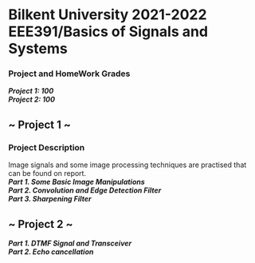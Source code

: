 # Bilkent University 2021-2022 EEE391/Basics of Signals and Systems

### Project and HomeWork Grades

***Project 1:  100***     
***Project 2:  100***       

## ~ Project 1 ~
### Project Description
Image signals and some image processing techniques are practised that can be found on report.   
***Part 1.  Some Basic Image Manipulations***<br /> 
***Part 2.  Convolution and Edge Detection Filter***  <br />
***Part 3.  Sharpening Filter***  <br />


## ~ Project 2 ~
***Part 1.  DTMF Signal and Transceiver***<br /> 
***Part 2.  Echo cancellation***  <br />

